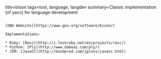 title=bison
tags=tool, language, langdev
summary=Classic implementation (of yacc) for language development
~~~~~~

[GNU Website](https://www.gnu.org/software/bison/)

Implementations:

* Ruby: [Racc](http://i.loveruby.net/en/projects/racc/)
* Python: [Ply](http://www.dabeaz.com/ply/)
* JVM: [JavaCC](http://mindprod.com/jgloss/javacc.html)

